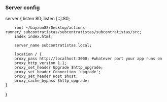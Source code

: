 ### Server config

server {
listen 80;
listen [::]:80;

        root ~/bayzon88/Desktop/actions-runner/_subcontratistas/subcontratistas/subcontratistas/src;
        index index.html;

        server_name subcontratistas.local;

        location / {
        proxy_pass http://localhost:3000; #whatever port your app runs on
        proxy_http_version 1.1;
        proxy_set_header Upgrade $http_upgrade;
        proxy_set_header Connection 'upgrade';
        proxy_set_header Host $host;
        proxy_cache_bypass $http_upgrade;
    }

}
